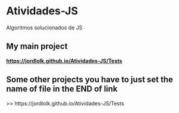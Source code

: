 # Atividades-JS
Algoritmos solucionados de JS
<h2>My main project</h2>

<strong>https://jordlolk.github.io/Atividades-JS/Tests</strong>

<h2>Some other projects you have to just set the name of file in the END of link</h2>
>> https://jordlolk.github.io/Atividades-JS/Tests
